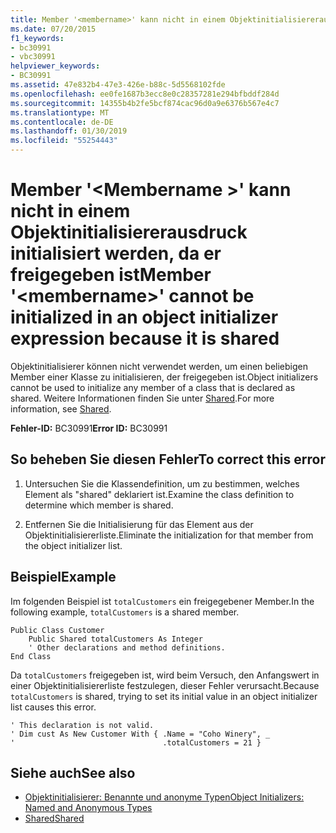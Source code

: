 ```yaml
---
title: Member '<membername>' kann nicht in einem Objektinitialisiererausdruck initialisiert werden, da er freigegeben ist
ms.date: 07/20/2015
f1_keywords:
- bc30991
- vbc30991
helpviewer_keywords:
- BC30991
ms.assetid: 47e832b4-47e3-426e-b88c-5d5568102fde
ms.openlocfilehash: ee0fe1687b3ecc8e0c28357281e294bfbddf284d
ms.sourcegitcommit: 14355b4b2fe5bcf874cac96d0a9e6376b567e4c7
ms.translationtype: MT
ms.contentlocale: de-DE
ms.lasthandoff: 01/30/2019
ms.locfileid: "55254443"
---
```

# <a name="member-membername-cannot-be-initialized-in-an-object-initializer-expression-because-it-is-shared"></a><span data-ttu-id="90b54-102">Member '\<Membername >' kann nicht in einem Objektinitialisiererausdruck initialisiert werden, da er freigegeben ist</span><span class="sxs-lookup"><span data-stu-id="90b54-102">Member '\<membername>' cannot be initialized in an object initializer expression because it is shared</span></span>
<span data-ttu-id="90b54-103">Objektinitialisierer können nicht verwendet werden, um einen beliebigen Member einer Klasse zu initialisieren, der freigegeben ist.</span><span class="sxs-lookup"><span data-stu-id="90b54-103">Object initializers cannot be used to initialize any member of a class that is declared as shared.</span></span> <span data-ttu-id="90b54-104">Weitere Informationen finden Sie unter [Shared](../../visual-basic/language-reference/modifiers/shared.md).</span><span class="sxs-lookup"><span data-stu-id="90b54-104">For more information, see [Shared](../../visual-basic/language-reference/modifiers/shared.md).</span></span>  
  
 <span data-ttu-id="90b54-105">**Fehler-ID:** BC30991</span><span class="sxs-lookup"><span data-stu-id="90b54-105">**Error ID:** BC30991</span></span>  
  
## <a name="to-correct-this-error"></a><span data-ttu-id="90b54-106">So beheben Sie diesen Fehler</span><span class="sxs-lookup"><span data-stu-id="90b54-106">To correct this error</span></span>  
  
1.  <span data-ttu-id="90b54-107">Untersuchen Sie die Klassendefinition, um zu bestimmen, welches Element als "shared" deklariert ist.</span><span class="sxs-lookup"><span data-stu-id="90b54-107">Examine the class definition to determine which member is shared.</span></span>  
  
2.  <span data-ttu-id="90b54-108">Entfernen Sie die Initialisierung für das Element aus der Objektinitialisiererliste.</span><span class="sxs-lookup"><span data-stu-id="90b54-108">Eliminate the initialization for that member from the object initializer list.</span></span>  
  
## <a name="example"></a><span data-ttu-id="90b54-109">Beispiel</span><span class="sxs-lookup"><span data-stu-id="90b54-109">Example</span></span>  
 <span data-ttu-id="90b54-110">Im folgenden Beispiel ist `totalCustomers` ein freigegebener Member.</span><span class="sxs-lookup"><span data-stu-id="90b54-110">In the following example, `totalCustomers` is a shared member.</span></span>  
  
```  
Public Class Customer  
    Public Shared totalCustomers As Integer  
    ' Other declarations and method definitions.  
End Class  
```  
  
 <span data-ttu-id="90b54-111">Da `totalCustomers` freigegeben ist, wird beim Versuch, den Anfangswert in einer Objektinitialisiererliste festzulegen, dieser Fehler verursacht.</span><span class="sxs-lookup"><span data-stu-id="90b54-111">Because `totalCustomers` is shared, trying to set its initial value in an object initializer list causes this error.</span></span>  
  
```  
' This declaration is not valid.  
' Dim cust As New Customer With { .Name = "Coho Winery", _  
'                                 .totalCustomers = 21 }  
```  
  
## <a name="see-also"></a><span data-ttu-id="90b54-112">Siehe auch</span><span class="sxs-lookup"><span data-stu-id="90b54-112">See also</span></span>
- [<span data-ttu-id="90b54-113">Objektinitialisierer: Benannte und anonyme Typen</span><span class="sxs-lookup"><span data-stu-id="90b54-113">Object Initializers: Named and Anonymous Types</span></span>](../../visual-basic/programming-guide/language-features/objects-and-classes/object-initializers-named-and-anonymous-types.md)
- [<span data-ttu-id="90b54-114">Shared</span><span class="sxs-lookup"><span data-stu-id="90b54-114">Shared</span></span>](../../visual-basic/language-reference/modifiers/shared.md)

